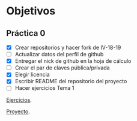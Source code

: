 # Objetivos

## Práctica 0

- [x] Crear repositorios y hacer fork de IV-18-19
- [ ] Actualizar datos del perfil de github
- [x] Entregar el nick de github en la hoja de cálculo
- [ ] Crear el par de claves pública/privada
- [x] Elegir licencia
- [x] Escribir README del repositorio del proyecto
- [ ] Hacer ejercicios Tema 1

[Ejercicios](https://github.com/toniMR/IV-Ejercicios).


[Proyecto](https://github.com/toniMR/Proyecto-IV).
